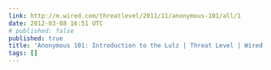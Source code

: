 ```yaml
---
link: http://m.wired.com/threatlevel/2011/11/anonymous-101/all/1
date: 2012-03-08 16:51 UTC
# published: false
published: true
title: 'Anonymous 101: Introduction to the Lulz | Threat Level | Wired.com'
tags: []
---
```



